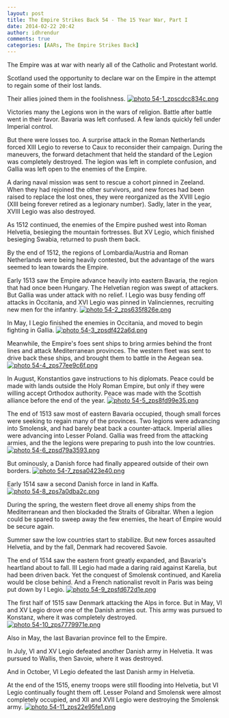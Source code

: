 ```yaml
---
layout: post
title: The Empire Strikes Back 54 - The 15 Year War, Part I
date: 2014-02-22 20:42
author: idhrendur
comments: true
categories: [AARs, The Empire Strikes Back]
---
```

The Empire was at war with nearly all of the Catholic and Protestant world.

Scotland used the opportunity to declare war on the Empire in the attempt to regain some of their lost lands.

Their allies joined them in the foolishness.
<a href="http://s1327.photobucket.com/user/idhrendur/media/The%20Empire%20Strikes%20Back/54-1_zpscdcc834c.png.html" target="_blank"><img src="http://i1327.photobucket.com/albums/u670/idhrendur/The%20Empire%20Strikes%20Back/54-1_zpscdcc834c.png" border="0" alt=" photo 54-1_zpscdcc834c.png"/></a>

Victories many the Legions won in the wars of religion. Battle after battle went in their favor. Bavaria was left confused. A few lands quickly fell under Imperial control.

But there were losses too. A surprise attack in the Roman Netherlands forced XIII Legio to reverse to Caux to reconsider their campaign. During the maneuvers, the forward detachment that held the standard of the Legion was completely destroyed. The legion was left in complete confusion, and Gallia was left open to the enemies of the Empire.

A daring naval mission was sent to rescue a cohort pinned in Zeeland. When they had rejoined the other survivors, and new forces had been raised to replace the lost ones, they were reorganized as the XVIII Legio (XIII being forever retired as a legionary number). Sadly, later in the year, XVIII Legio was also destroyed.

As 1512 continued, the enemies of the Empire pushed west into Roman Helvetia, besieging the mountain fortresses. But XV Legio, which finished besieging Swabia, returned to push them back.

By the end of 1512, the regions of Lombardia/Austria and Roman Netherlands were being heavily contested, but the advantage of the wars seemed to lean towards the Empire.

Early 1513 saw the Empire advance heavily into eastern Bavaria, the region that had once been Hungary. The Helvetian region was swept of attackers. But Gallia was under attack with no relief. I Legio was busy fending off attacks in Occitania, and XVI Legio was pinned in Valinciennes, recruiting new men for the infantry. 
<a href="http://s1327.photobucket.com/user/idhrendur/media/The%20Empire%20Strikes%20Back/54-2_zps635f826e.png.html" target="_blank"><img src="http://i1327.photobucket.com/albums/u670/idhrendur/The%20Empire%20Strikes%20Back/54-2_zps635f826e.png" border="0" alt=" photo 54-2_zps635f826e.png"/></a>

In May, I Legio finished the enemies in Occitania, and moved to begin fighting in Gallia.
<a href="http://s1327.photobucket.com/user/idhrendur/media/The%20Empire%20Strikes%20Back/54-3_zpsdf422a6d.png.html" target="_blank"><img src="http://i1327.photobucket.com/albums/u670/idhrendur/The%20Empire%20Strikes%20Back/54-3_zpsdf422a6d.png" border="0" alt=" photo 54-3_zpsdf422a6d.png"/></a>

Meanwhile, the Empire's foes sent ships to bring armies behind the front lines and attack Mediterranean provinces. The western fleet was sent to drive back these ships, and brought them to battle in the Aegean sea.
<a href="http://s1327.photobucket.com/user/idhrendur/media/The%20Empire%20Strikes%20Back/54-4_zps77ee9c6f.png.html" target="_blank"><img src="http://i1327.photobucket.com/albums/u670/idhrendur/The%20Empire%20Strikes%20Back/54-4_zps77ee9c6f.png" border="0" alt=" photo 54-4_zps77ee9c6f.png"/></a>

In August, Konstantios gave instructions to his diplomats. Peace could be made with lands outside the Holy Roman Empire, but only if they were willing accept Orthodox authority. Peace was made with the Scottish alliance before the end of the year.
<a href="http://s1327.photobucket.com/user/idhrendur/media/The%20Empire%20Strikes%20Back/54-5_zps8fd99e35.png.html" target="_blank"><img src="http://i1327.photobucket.com/albums/u670/idhrendur/The%20Empire%20Strikes%20Back/54-5_zps8fd99e35.png" border="0" alt=" photo 54-5_zps8fd99e35.png"/></a>

The end of 1513 saw most of eastern Bavaria occupied, though small forces were seeking to regain many of the provinces. Two legions were advancing into Smolensk, and had barely beat back a counter-attack. Imperial allies were advancing into Lesser Poland. Gallia was freed from the attacking armies, and the the legions were preparing to push into the low countries.
<a href="http://s1327.photobucket.com/user/idhrendur/media/The%20Empire%20Strikes%20Back/54-6_zpsd79a3593.png.html" target="_blank"><img src="http://i1327.photobucket.com/albums/u670/idhrendur/The%20Empire%20Strikes%20Back/54-6_zpsd79a3593.png" border="0" alt=" photo 54-6_zpsd79a3593.png"/></a>

But ominously, a Danish force had finally appeared outside of their own borders.
<a href="http://s1327.photobucket.com/user/idhrendur/media/The%20Empire%20Strikes%20Back/54-7_zpsa0423e40.png.html" target="_blank"><img src="http://i1327.photobucket.com/albums/u670/idhrendur/The%20Empire%20Strikes%20Back/54-7_zpsa0423e40.png" border="0" alt=" photo 54-7_zpsa0423e40.png"/></a>

Early 1514 saw a second Danish force in land in Kaffa.
<a href="http://s1327.photobucket.com/user/idhrendur/media/The%20Empire%20Strikes%20Back/54-8_zps7a0dba2c.png.html" target="_blank"><img src="http://i1327.photobucket.com/albums/u670/idhrendur/The%20Empire%20Strikes%20Back/54-8_zps7a0dba2c.png" border="0" alt=" photo 54-8_zps7a0dba2c.png"/></a>

During the spring, the western fleet drove all enemy ships from the Mediterranean and then blockaded the Straits of Gibraltar. When a legion could be spared to sweep away the few enemies, the heart of Empire would be secure again.

Summer saw the low countries start to stabilize. But new forces assaulted Helvetia, and by the fall, Denmark had recovered Savoie.

The end of 1514 saw the eastern front greatly expanded, and Bavaria's heartland about to fall. III Legio had made a daring raid against Karelia, but had been driven back. Yet the conquest of Smolensk continued, and Karelia would be close behind. And a French nationalist revolt in Paris was being put down by I Legio.
<a href="http://s1327.photobucket.com/user/idhrendur/media/The%20Empire%20Strikes%20Back/54-9_zpsfd672d1e.png.html" target="_blank"><img src="http://i1327.photobucket.com/albums/u670/idhrendur/The%20Empire%20Strikes%20Back/54-9_zpsfd672d1e.png" border="0" alt=" photo 54-9_zpsfd672d1e.png"/></a>

The first half of 1515 saw Denmark attacking the Alps in force. But in May, VI and XV Legio drove one of the Danish armies out. This army was pursued to Konstanz, where it was completely destroyed.
<a href="http://s1327.photobucket.com/user/idhrendur/media/The%20Empire%20Strikes%20Back/54-10_zps7779971e.png.html" target="_blank"><img src="http://i1327.photobucket.com/albums/u670/idhrendur/The%20Empire%20Strikes%20Back/54-10_zps7779971e.png" border="0" alt=" photo 54-10_zps7779971e.png"/></a>

Also in May, the last Bavarian province fell to the Empire.

In July, VI and XV Legio defeated another Danish army in Helvetia. It was pursued to Wallis, then Savoie, where it was destroyed.

And in October, VI Legio defeated the last Danish army in Helvetia.

At the end of the 1515, enemy troops were still flooding into Helvetia, but VI Legio continually fought them off. Lesser Poland and Smolensk were almost completely occupied, and XII and XVII Legio were destroying the Smolensk army.
<a href="http://s1327.photobucket.com/user/idhrendur/media/The%20Empire%20Strikes%20Back/54-11_zps22e95fe1.png.html" target="_blank"><img src="http://i1327.photobucket.com/albums/u670/idhrendur/The%20Empire%20Strikes%20Back/54-11_zps22e95fe1.png" border="0" alt=" photo 54-11_zps22e95fe1.png"/></a>
